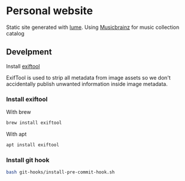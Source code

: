 # Personal website

Static site generated with [lume](https://lume.land/). Using [Musicbrainz](https://musicbrainz.org/) for music
collection catalog

## Develpment

Install [exiftool](https://exiftool.org/)

ExifTool is used to strip all metadata from image assets so we don't accidentally publish unwanted information inside
image metadata.

### Install exiftool

With brew

```bash
brew install exiftool
```

With apt

```bash
apt install exiftool
```

### Install git hook

```bash
bash git-hooks/install-pre-commit-hook.sh
```
